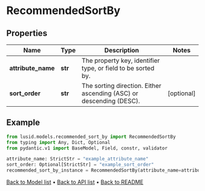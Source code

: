 # RecommendedSortBy

## Properties
Name | Type | Description | Notes
------------ | ------------- | ------------- | -------------
**attribute_name** | **str** | The property key, identifier type, or field to be sorted by. | 
**sort_order** | **str** | The sorting direction. Either ascending (ASC) or descending (DESC). | [optional] 
## Example

```python
from lusid.models.recommended_sort_by import RecommendedSortBy
from typing import Any, Dict, Optional
from pydantic.v1 import BaseModel, Field, constr, validator

attribute_name: StrictStr = "example_attribute_name"
sort_order: Optional[StrictStr] = "example_sort_order"
recommended_sort_by_instance = RecommendedSortBy(attribute_name=attribute_name, sort_order=sort_order)

```

[Back to Model list](../README.md#documentation-for-models) &#8226; [Back to API list](../README.md#documentation-for-api-endpoints) &#8226; [Back to README](../README.md)

